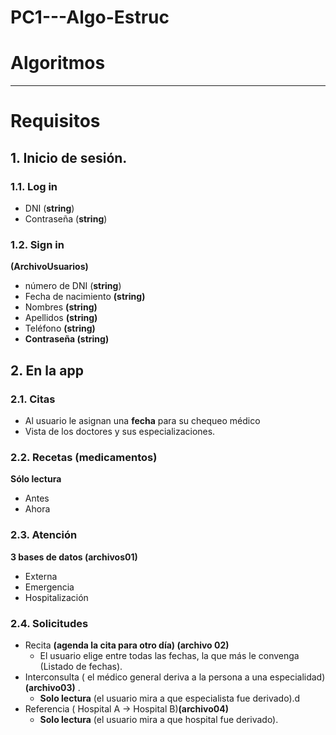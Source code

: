 # PC1---Algo-Estruc
# Algoritmos

---

# Requisitos

## 1. Inicio de sesión.

### 1.1. Log in

- DNI (**string**)
- Contraseña (**string**)

### 1.2. Sign in

**(ArchivoUsuarios)**

- número de DNI (**string**)
- Fecha de nacimiento **(string)**
- Nombres **(string)**
- Apellidos **(string)**
- Teléfono **(string)**
- **Contraseña (string)**

## 2. En la app

### 2.1. Citas

- Al usuario le asignan una **fecha** para su chequeo médico
- Vista de los doctores y sus especializaciones.

### 2.2. Recetas (medicamentos)

**Sólo lectura**

- Antes
- Ahora

### 2.3. Atención

**3 bases de datos (archivos01)**

- Externa
- Emergencia
- Hospitalización

### 2.4. Solicitudes

- Recita **(agenda la cita para otro día) (archivo 02)**
    - El usuario elige entre todas las fechas, la que más le convenga (Listado de fechas).
- Interconsulta ( el médico general deriva a la persona a una especialidad)**(archivo03)** .
    - **Solo lectura** (el usuario mira a que especialista fue derivado).d
- Referencia ( Hospital A → Hospital B)**(archivo04)**
    - **Solo lectura** (el usuario mira a que hospital fue derivado).
